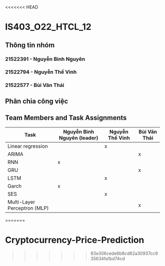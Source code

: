 <<<<<<< HEAD
# IS403_O22_HTCL_12

## Thông tin nhóm
### 21522391 - Nguyễn Bình Nguyên
### 21522794 - Nguyễn Thế Vinh
### 21522577 - Bùi Văn Thái

## Phân chia công việc
## Team Members and Task Assignments

| Task                             | Nguyễn Bình Nguyên (leader) | Nguyễn Thế Vinh | Bùi Văn Thái |
|----------------------------------|-----------------------------|-----------------|--------------|
| Linear regression                |                             | x               |              |
| ARIMA                            |                             |                 | x            |
| RNN                              | x                           |                 |              |
| GRU                              |                             |                 | x            |
| LSTM                             |                             | x               |              |
| Garch                            | x                           |                 |              |
| SES                              |                             | x               |              |
| Multi-Layer Perceptron (MLP)     |                             |                 | x            |
=======
# Cryptocurrency-Price-Prediction
>>>>>>> 83e306cede6b8cd62a30937cc935634fa1bd74cd
